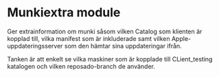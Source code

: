 Munkiextra module
==============

Ger extrainformation om munki såsom vilken Catalog som klienten är kopplad till, vilka manifest som är inkluderade
samt vilken Apple-uppdateringsserver som den hämtar sina uppdateringar ifrån.

Tanken är att enkelt se vilka maskiner som är kopplade till CLient_testing katalogen och vilken reposado-branch de använder.


